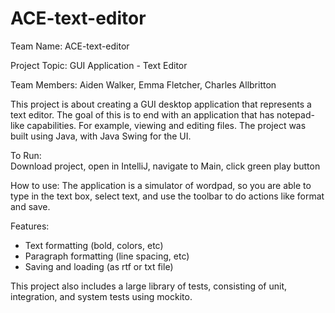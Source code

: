 # ACE-text-editor

Team Name: ACE-text-editor

Project Topic: GUI Application - Text Editor

Team Members: Aiden Walker, Emma Fletcher, Charles Allbritton

This project is about creating a GUI desktop application that represents a text editor. The goal of this is to end with an application that has notepad-like capabilities. For example, viewing and editing files.
The project was built using Java, with Java Swing for the UI.

To Run:
<br>Download project, open in IntelliJ, navigate to Main, click green play button

How to use:
The application is a simulator of wordpad, so you are able to type in the text box, select text, and use the toolbar to do actions like format and save.

Features:
- Text formatting (bold, colors, etc)
- Paragraph formatting (line spacing, etc)
- Saving and loading (as rtf or txt file)

This project also includes a large library of tests, consisting of unit, integration, and system tests using mockito.
